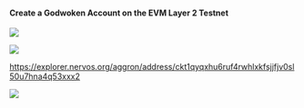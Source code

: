 #### Create a Godwoken Account on the EVM Layer 2 Testnet



![](C:\Users\gonca\Documents\1_ckb_gitcoin\1_ckb_account_01.png)



![](C:\Users\gonca\Documents\1_ckb_gitcoin\1_ckb_account_02.png)



https://explorer.nervos.org/aggron/address/ckt1qyqxhu6ruf4rwhlxkfsjjfjv0sl50u7hna4q53xxx2

![](C:\Users\gonca\Documents\1_ckb_gitcoin\1_ckb_account_balance_02.png)



